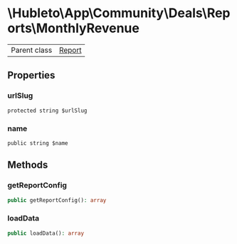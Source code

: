 
# \Hubleto\App\Community\Deals\Reports\MonthlyRevenue
<table class='table-default dense'>
<tr><td>Parent class</td><td><a href="../../../../Erp/Report">Report</a></td></tr></table>


## Properties

### urlSlug

`protected string $urlSlug`


### name

`public string $name`


## Methods

### getReportConfig

```php
public getReportConfig(): array
```


### loadData

```php
public loadData(): array
```

